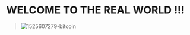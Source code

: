 # WELCOME TO THE REAL WORLD !!!



> ![1525607279-bitcoin](https://user-images.githubusercontent.com/60535969/84882674-3ac45e80-b0ad-11ea-824e-f994d0ed0a4b.jpg)
